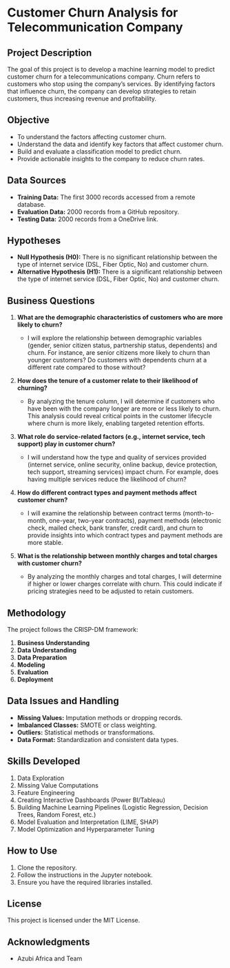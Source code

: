 # Customer Churn Analysis for Telecommunication Company

## Project Description
The goal of this project is to develop a machine learning model to predict customer churn for a telecommunications company. Churn refers to customers who stop using the company’s services. By identifying factors that influence churn, the company can develop strategies to retain customers, thus increasing revenue and profitability.

## Objective
- To understand the factors affecting customer churn.
- Understand the data and identify key factors that affect customer churn.
- Build and evaluate a classification model to predict churn.
- Provide actionable insights to the company to reduce churn rates.

## Data Sources
- **Training Data:** The first 3000 records accessed from a remote database.
- **Evaluation Data:** 2000 records from a GitHub repository.
- **Testing Data:** 2000 records from a OneDrive link.

## Hypotheses
- **Null Hypothesis (H0):** There is no significant relationship between the type of internet service (DSL, Fiber Optic, No) and customer churn.
- **Alternative Hypothesis (H1):** There is a significant relationship between the type of internet service (DSL, Fiber Optic, No) and customer churn.


## Business Questions

1. **What are the demographic characteristics of customers who are more likely to churn?**
   - I will explore the relationship between demographic variables (gender, senior citizen status, partnership status, dependents) and churn. For instance, are senior citizens more likely to churn than younger customers? Do customers with dependents churn at a different rate compared to those without?
 
2. **How does the tenure of a customer relate to their likelihood of churning?**
   - By analyzing the tenure column, I will determine if customers who have been with the company longer are more or less likely to churn. This analysis could reveal critical points in the customer lifecycle where churn is more likely, enabling targeted retention efforts.
 
3. **What role do service-related factors (e.g., internet service, tech support) play in customer churn?**
   - I will understand how the type and quality of services provided (internet service, online security, online backup, device protection, tech support, streaming services) impact churn. For example, does having multiple services reduce the likelihood of churn?
 
4. **How do different contract types and payment methods affect customer churn?**
   - I will examine the relationship between contract terms (month-to-month, one-year, two-year contracts), payment methods (electronic check, mailed check, bank transfer, credit card), and churn to provide insights into which contract types and payment methods are more stable.
 
5. **What is the relationship between monthly charges and total charges with customer churn?**
   - By analyzing the monthly charges and total charges, I will determine if higher or lower charges correlate with churn. This could indicate if pricing strategies need to be adjusted to retain customers.

## Methodology
The project follows the CRISP-DM framework:
1. **Business Understanding**
2. **Data Understanding**
3. **Data Preparation**
4. **Modeling**
5. **Evaluation**
6. **Deployment**

## Data Issues and Handling
- **Missing Values:** Imputation methods or dropping records.
- **Imbalanced Classes:** SMOTE or class weighting.
- **Outliers:** Statistical methods or transformations.
- **Data Format:** Standardization and consistent data types.

## Skills Developed
1. Data Exploration
2. Missing Value Computations
3. Feature Engineering
4. Creating Interactive Dashboards (Power BI/Tableau)
5. Building Machine Learning Pipelines (Logistic Regression, Decision Trees, Random Forest, etc.)
6. Model Evaluation and Interpretation (LIME, SHAP)
7. Model Optimization and Hyperparameter Tuning

## How to Use
1. Clone the repository.
2. Follow the instructions in the Jupyter notebook.
3. Ensure you have the required libraries installed.

## License
This project is licensed under the MIT License.

## Acknowledgments
- Azubi Africa and Team
